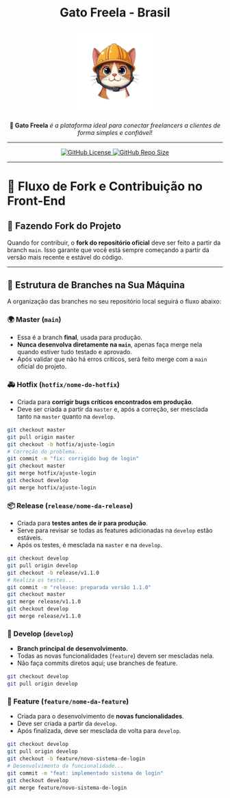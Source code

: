 <div align="center">
  <h1>Gato Freela - Brasil</h1>
  <img alt="icon" src="https://raw.githubusercontent.com/gatofreela/gatofreela.github.io/refs/heads/main/public/icon.png" width="40%" />
  <p>
    <b>🐾 Gato Freela</b> <i>é a plataforma ideal para conectar freelancers a clientes de forma simples e confiável!</i>
  </p>
  <hr>
</div>

<div align="center">
  <a href="https://github.com/gatofreela/gatofreela.github.io/blob/main/LICENSE">
    <img alt="GitHub License"
         src="https://img.shields.io/github/license/gatofreela/gatofreela.github.io?style=for-the-badge&logo=apache&logoColor=CE854E&color=CE854E" />
  </a>
  <a href="https://github.com/gatofreela/gatofreela.github.io/archive/refs/heads/main.zip">
    <img alt="GitHub Repo Size"
         src="https://img.shields.io/github/repo-size/gatofreela/gatofreela.github.io?style=for-the-badge&logo=databricks&logoColor=CE854E&color=CE854E" />
  </a>
</div>

---

# 🚀 **Fluxo de Fork e Contribuição no Front-End**

## 🔹 **Fazendo Fork do Projeto**
Quando for contribuir, o **fork do repositório oficial** deve ser feito a partir da branch `main`. Isso garante que você está sempre começando a partir da versão mais recente e estável do código.

---

## 🔹 **Estrutura de Branches na Sua Máquina**
A organização das branches no seu repositório local seguirá o fluxo abaixo:

### **🌍 Master (`main`)**
- Essa é a branch **final**, usada para produção.
- **Nunca desenvolva diretamente na `main`**, apenas faça merge nela quando estiver tudo testado e aprovado.
- Após validar que não há erros críticos, será feito merge com a `main` oficial do projeto.

### **🚑 Hotfix (`hotfix/nome-do-hotfix`)**
- Criada para **corrigir bugs críticos encontrados em produção**.
- Deve ser criada a partir da `master` e, após a correção, ser mesclada tanto na `master` quanto na `develop`.
  
```bash
git checkout master
git pull origin master
git checkout -b hotfix/ajuste-login
# Correção do problema...
git commit -m "fix: corrigido bug de login"
git checkout master
git merge hotfix/ajuste-login
git checkout develop
git merge hotfix/ajuste-login
```

### **📦 Release (`release/nome-da-release`)**
- Criada para **testes antes de ir para produção**.
- Serve para revisar se todas as features adicionadas na `develop` estão estáveis.
- Após os testes, é mesclada na `master` e na `develop`.

```bash
git checkout develop
git pull origin develop
git checkout -b release/v1.1.0
# Realiza os testes...
git commit -m "release: preparada versão 1.1.0"
git checkout master
git merge release/v1.1.0
git checkout develop
git merge release/v1.1.0
```

### **🚀 Develop (`develop`)**
- **Branch principal de desenvolvimento.**
- Todas as novas funcionalidades (`feature`) devem ser mescladas nela.
- Não faça commits diretos aqui; use branches de feature.

```bash
git checkout develop
git pull origin develop
```

### **🔨 Feature (`feature/nome-da-feature`)**
- Criada para o desenvolvimento de **novas funcionalidades**.
- Deve ser criada a partir da `develop`.
- Após finalizada, deve ser mesclada de volta para `develop`.

```bash
git checkout develop
git pull origin develop
git checkout -b feature/novo-sistema-de-login
# Desenvolvimento da funcionalidade...
git commit -m "feat: implementado sistema de login"
git checkout develop
git merge feature/novo-sistema-de-login
```

